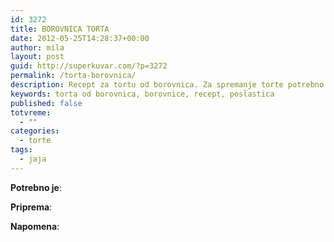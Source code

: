 ```yaml
---
id: 3272
title: BOROVNICA TORTA
date: 2012-05-25T14:28:37+00:00
author: mila
layout: post
guid: http://superkuvar.com/?p=3272
permalink: /torta-borovnica/
description: Recept za tortu od borovnica. Za spremanje torte potrebno je borovnice, jaja, šećer, ulje, gustin, brašno, kakao, prašak za pecivo
keywords: torta od borovnica, borovnice, recept, poslastica 
published: false
totvreme:
  - ""
categories:
  - torte
tags:  
  - jaja
---
```

**Potrebno je**:

**Priprema**: 

**Napomena**: 